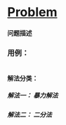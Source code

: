 # [Problem](https://leetcode-cn.com/problems/median-of-two-sorted-arrays/)



#### 问题描述



### 用例：

```

```

#### 解法分类：

##### 解法一： 暴力解法

##### 解法二： 二分法

